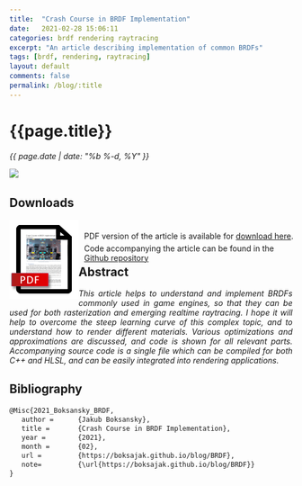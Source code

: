 ```yaml
---
title:  "Crash Course in BRDF Implementation"
date:   2021-02-28 15:06:11
categories: brdf rendering raytracing
excerpt: "An article describing implementation of common BRDFs"
tags: [brdf, rendering, raytracing]
layout: default
comments: false
permalink: /blog/:title
---
```


# {{page.title}}
      
<time datetime="{{ page.date | date_to_xmlschema }}">
  <em>{{ page.date | date: "%b %-d, %Y" }}</em>
</time>                      
          
![]({{site.baseurl}}/images/BRDF.jpg)

## Downloads

<div style="display: inline;">
	<a href="CrashCourseBRDF.pdf">
		<img src="../images/pdf_brdf.png" style="float:left;">
	</a>
</div>

<div style="display: inline; top: 20px; left: 10px; position: relative;">
PDF version of the article is available for <a href="CrashCourseBRDF.pdf">download here</a>.<br />  
<span style="position: relative; top: 5px;">Code accompanying the article can be found in the <a href="TODO">Github repository</a></span>
</div>  

## Abstract

<div style="text-align: justify; font-style: italic;">
This article helps to understand and implement BRDFs commonly used in game engines, so that they can be used
for both rasterization and emerging realtime raytracing. I hope it will help to overcome the steep learning curve of 
this complex topic, and to understand how to render different materials. Various optimizations and approximations are 
discussed, and code is shown for all relevant parts. Accompanying source code is a single file which can be compiled for 
both C++ and HLSL, and can be easily integrated into rendering applications.  
</div>
         
## Bibliography
```
@Misc{2021_Boksansky_BRDF,
   author =      {Jakub Boksansky},
   title =       {Crash Course in BRDF Implementation},
   year =        {2021},
   month =       {02},
   url =         {https://boksajak.github.io/blog/BRDF},
   note=         {\url{https://boksajak.github.io/blog/BRDF}}
}
```
